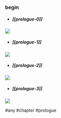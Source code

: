 ### begin
* ##### [[prologue-0]]
![](https://berrycamp.github.io/img/celeste/previews/prologue/a/0.png)

* ##### [[prologue-1]]
![](https://berrycamp.github.io/img/celeste/previews/prologue/a/1.png)

* ##### [[prologue-2]]
![](https://berrycamp.github.io/img/celeste/previews/prologue/a/2.png)

* ##### [[prologue-3]]
![](https://berrycamp.github.io/img/celeste/previews/prologue/a/3.png)


#any #chapter #prologue

